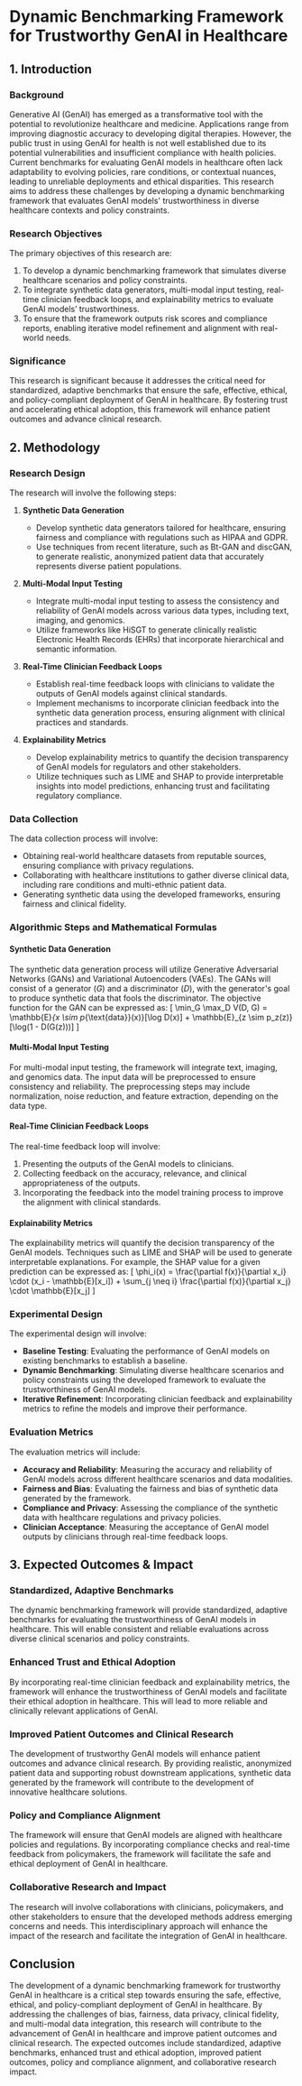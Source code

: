 # Dynamic Benchmarking Framework for Trustworthy GenAI in Healthcare

## 1. Introduction

### Background
Generative AI (GenAI) has emerged as a transformative tool with the potential to revolutionize healthcare and medicine. Applications range from improving diagnostic accuracy to developing digital therapies. However, the public trust in using GenAI for health is not well established due to its potential vulnerabilities and insufficient compliance with health policies. Current benchmarks for evaluating GenAI models in healthcare often lack adaptability to evolving policies, rare conditions, or contextual nuances, leading to unreliable deployments and ethical disparities. This research aims to address these challenges by developing a dynamic benchmarking framework that evaluates GenAI models' trustworthiness in diverse healthcare contexts and policy constraints.

### Research Objectives
The primary objectives of this research are:
1. To develop a dynamic benchmarking framework that simulates diverse healthcare scenarios and policy constraints.
2. To integrate synthetic data generators, multi-modal input testing, real-time clinician feedback loops, and explainability metrics to evaluate GenAI models’ trustworthiness.
3. To ensure that the framework outputs risk scores and compliance reports, enabling iterative model refinement and alignment with real-world needs.

### Significance
This research is significant because it addresses the critical need for standardized, adaptive benchmarks that ensure the safe, effective, ethical, and policy-compliant deployment of GenAI in healthcare. By fostering trust and accelerating ethical adoption, this framework will enhance patient outcomes and advance clinical research.

## 2. Methodology

### Research Design
The research will involve the following steps:

1. **Synthetic Data Generation**
   - Develop synthetic data generators tailored for healthcare, ensuring fairness and compliance with regulations such as HIPAA and GDPR.
   - Use techniques from recent literature, such as Bt-GAN and discGAN, to generate realistic, anonymized patient data that accurately represents diverse patient populations.

2. **Multi-Modal Input Testing**
   - Integrate multi-modal input testing to assess the consistency and reliability of GenAI models across various data types, including text, imaging, and genomics.
   - Utilize frameworks like HiSGT to generate clinically realistic Electronic Health Records (EHRs) that incorporate hierarchical and semantic information.

3. **Real-Time Clinician Feedback Loops**
   - Establish real-time feedback loops with clinicians to validate the outputs of GenAI models against clinical standards.
   - Implement mechanisms to incorporate clinician feedback into the synthetic data generation process, ensuring alignment with clinical practices and standards.

4. **Explainability Metrics**
   - Develop explainability metrics to quantify the decision transparency of GenAI models for regulators and other stakeholders.
   - Utilize techniques such as LIME and SHAP to provide interpretable insights into model predictions, enhancing trust and facilitating regulatory compliance.

### Data Collection
The data collection process will involve:
- Obtaining real-world healthcare datasets from reputable sources, ensuring compliance with privacy regulations.
- Collaborating with healthcare institutions to gather diverse clinical data, including rare conditions and multi-ethnic patient data.
- Generating synthetic data using the developed frameworks, ensuring fairness and clinical fidelity.

### Algorithmic Steps and Mathematical Formulas
#### Synthetic Data Generation
The synthetic data generation process will utilize Generative Adversarial Networks (GANs) and Variational Autoencoders (VAEs). The GANs will consist of a generator ($G$) and a discriminator ($D$), with the generator's goal to produce synthetic data that fools the discriminator. The objective function for the GAN can be expressed as:
\[ \min_G \max_D V(D, G) = \mathbb{E}_{x \sim p_{\text{data}}(x)}[\log D(x)] + \mathbb{E}_{z \sim p_z(z)}[\log(1 - D(G(z)))] \]

#### Multi-Modal Input Testing
For multi-modal input testing, the framework will integrate text, imaging, and genomics data. The input data will be preprocessed to ensure consistency and reliability. The preprocessing steps may include normalization, noise reduction, and feature extraction, depending on the data type.

#### Real-Time Clinician Feedback Loops
The real-time feedback loop will involve:
1. Presenting the outputs of the GenAI models to clinicians.
2. Collecting feedback on the accuracy, relevance, and clinical appropriateness of the outputs.
3. Incorporating the feedback into the model training process to improve the alignment with clinical standards.

#### Explainability Metrics
The explainability metrics will quantify the decision transparency of the GenAI models. Techniques such as LIME and SHAP will be used to generate interpretable explanations. For example, the SHAP value for a given prediction can be expressed as:
\[ \phi_i(x) = \frac{\partial f(x)}{\partial x_i} \cdot (x_i - \mathbb{E}[x_i]) + \sum_{j \neq i} \frac{\partial f(x)}{\partial x_j} \cdot \mathbb{E}[x_j] \]

### Experimental Design
The experimental design will involve:
- **Baseline Testing**: Evaluating the performance of GenAI models on existing benchmarks to establish a baseline.
- **Dynamic Benchmarking**: Simulating diverse healthcare scenarios and policy constraints using the developed framework to evaluate the trustworthiness of GenAI models.
- **Iterative Refinement**: Incorporating clinician feedback and explainability metrics to refine the models and improve their performance.

### Evaluation Metrics
The evaluation metrics will include:
- **Accuracy and Reliability**: Measuring the accuracy and reliability of GenAI models across different healthcare scenarios and data modalities.
- **Fairness and Bias**: Evaluating the fairness and bias of synthetic data generated by the framework.
- **Compliance and Privacy**: Assessing the compliance of the synthetic data with healthcare regulations and privacy policies.
- **Clinician Acceptance**: Measuring the acceptance of GenAI model outputs by clinicians through real-time feedback loops.

## 3. Expected Outcomes & Impact

### Standardized, Adaptive Benchmarks
The dynamic benchmarking framework will provide standardized, adaptive benchmarks for evaluating the trustworthiness of GenAI models in healthcare. This will enable consistent and reliable evaluations across diverse clinical scenarios and policy constraints.

### Enhanced Trust and Ethical Adoption
By incorporating real-time clinician feedback and explainability metrics, the framework will enhance the trustworthiness of GenAI models and facilitate their ethical adoption in healthcare. This will lead to more reliable and clinically relevant applications of GenAI.

### Improved Patient Outcomes and Clinical Research
The development of trustworthy GenAI models will enhance patient outcomes and advance clinical research. By providing realistic, anonymized patient data and supporting robust downstream applications, synthetic data generated by the framework will contribute to the development of innovative healthcare solutions.

### Policy and Compliance Alignment
The framework will ensure that GenAI models are aligned with healthcare policies and regulations. By incorporating compliance checks and real-time feedback from policymakers, the framework will facilitate the safe and ethical deployment of GenAI in healthcare.

### Collaborative Research and Impact
The research will involve collaborations with clinicians, policymakers, and other stakeholders to ensure that the developed methods address emerging concerns and needs. This interdisciplinary approach will enhance the impact of the research and facilitate the integration of GenAI in healthcare.

## Conclusion

The development of a dynamic benchmarking framework for trustworthy GenAI in healthcare is a critical step towards ensuring the safe, effective, ethical, and policy-compliant deployment of GenAI in healthcare. By addressing the challenges of bias, fairness, data privacy, clinical fidelity, and multi-modal data integration, this research will contribute to the advancement of GenAI in healthcare and improve patient outcomes and clinical research. The expected outcomes include standardized, adaptive benchmarks, enhanced trust and ethical adoption, improved patient outcomes, policy and compliance alignment, and collaborative research impact.